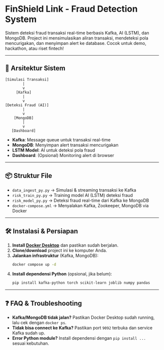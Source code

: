 # FinShield Link - Fraud Detection System

Sistem deteksi fraud transaksi real-time berbasis Kafka, AI (LSTM), dan MongoDB. Project ini mensimulasikan aliran transaksi, mendeteksi pola mencurigakan, dan menyimpan alert ke database. Cocok untuk demo, hackathon, atau riset fintech!

---

## 🚀 **Arsitektur Sistem**

```
[Simulasi Transaksi]
        |
        v
     [Kafka]
        |
        v
[Deteksi Fraud (AI)]
        |
        v
    [MongoDB]
        |
        v
   [Dashboard]
```

- **Kafka**: Message queue untuk transaksi real-time
- **MongoDB**: Menyimpan alert transaksi mencurigakan
- **LSTM Model**: AI untuk deteksi pola fraud
- **Dashboard**: (Opsional) Monitoring alert di browser

---

## 📦 **Struktur File**

- `data_ingest_py.py`  &rarr; Simulasi & streaming transaksi ke Kafka
- `risk_train_py.py`   &rarr; Training model AI (LSTM) deteksi fraud
- `risk_model_py.py`   &rarr; Deteksi fraud real-time dari Kafka ke MongoDB
- `docker-compose.yml` &rarr; Menyalakan Kafka, Zookeeper, MongoDB via Docker

---

## 🛠 **Instalasi & Persiapan**

1. **Install [Docker Desktop](https://www.docker.com/products/docker-desktop/)** dan pastikan sudah berjalan.
2. **Clone/download** project ini ke komputer Anda.
3. **Jalankan infrastruktur** (Kafka, MongoDB):
   ```bash
   docker compose up -d
   ```
4. **Install dependensi Python** (opsional, jika belum):
   ```bash
   pip install kafka-python torch scikit-learn joblib numpy pandas
   ```

---

## ❓ **FAQ & Troubleshooting**
- **Kafka/MongoDB tidak jalan?** Pastikan Docker Desktop sudah running, lalu cek dengan `docker ps`.
- **Tidak bisa connect ke Kafka?** Pastikan port `9092` terbuka dan service Kafka sudah up.
- **Error Python module?** Install dependensi dengan `pip install ...` sesuai kebutuhan.


